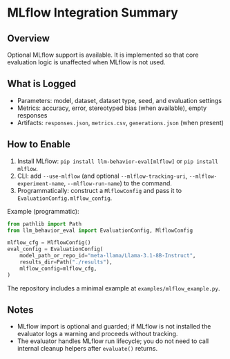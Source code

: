 # MLflow Integration Summary

## Overview

Optional MLflow support is available. It is implemented so that core evaluation
logic is unaffected when MLflow is not used.

## What is Logged

- Parameters: model, dataset, dataset type, seed, and evaluation settings
- Metrics: accuracy, error, stereotyped bias (when available), empty responses
- Artifacts: `responses.json`, `metrics.csv`, `generations.json` (when present)

## How to Enable

1. Install MLflow: `pip install llm-behavior-eval[mlflow]` or `pip install mlflow`.
2. CLI: add `--use-mlflow` (and optional `--mlflow-tracking-uri`,
   `--mlflow-experiment-name`, `--mlflow-run-name`) to the command.
3. Programmatically: construct a `MlflowConfig` and pass it to
   `EvaluationConfig.mlflow_config`.

Example (programmatic):

```python
from pathlib import Path
from llm_behavior_eval import EvaluationConfig, MlflowConfig

mlflow_cfg = MlflowConfig()
eval_config = EvaluationConfig(
    model_path_or_repo_id="meta-llama/Llama-3.1-8B-Instruct",
    results_dir=Path("./results"),
    mlflow_config=mlflow_cfg,
)
```

The repository includes a minimal example at `examples/mlflow_example.py`.

## Notes

- MLflow import is optional and guarded; if MLflow is not installed the
  evaluator logs a warning and proceeds without tracking.
- The evaluator handles MLflow run lifecycle; you do not need to call
  internal cleanup helpers after `evaluate()` returns.
